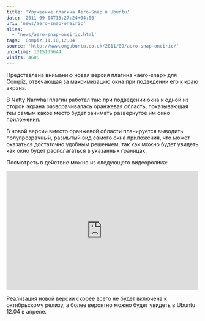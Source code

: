 ```yaml
---
title: 'Улучшение плагина Aero-Snap в Ubuntu'
date: '2011-09-04T15:27:24+04:00'
uri: 'news/aero-snap-oneiric'
alias: 
  - 'news/aero-snap-oneiric.html'
tags: 'Compiz,11.10,12.04'
source: 'http://www.omgubuntu.co.uk/2011/09/aero-snap-oneiric/'
unixtime: 1315135644
visits: 4686
---
```

Представлена вниманию новая версия плагина «aero-snap» для Compiz, отвечающая за максимизацию окна при подведении его к краю экрана.

В Natty Narwhal плагин работал так: при подведении окна к одной из сторон экрана разворачивалась оранжевая область, показывающая тем самым какое место будет занимать развернутое им окно приложения.

В новой версии вместо оранжевой области планируется выводить полупрозрачный, размытый вид самого окна приложения, что может оказаться достаточно удобным решением, так как можно будет увидеть как окно будет располагаться в указанных границах.

Посмотреть в действие можно из следующего видеоролика:

<iframe width="500" height="311" src="https://www.youtube.com/embed/c7NBWPzFKYw" frameborder="0" allowfullscreen=""></iframe>

Реализация новой версии скорее всего не будет включена к октябрьскому релизу, а более вероятно можно будет увидеть в Ubuntu 12.04 в апреле.
